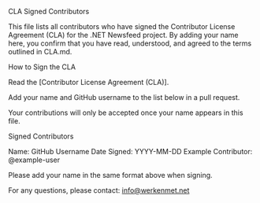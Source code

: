 CLA Signed Contributors

This file lists all contributors who have signed the Contributor License Agreement (CLA) for the .NET Newsfeed project. By adding your name here, you confirm that you have read, understood, and agreed to the terms outlined in CLA.md.

How to Sign the CLA

Read the [Contributor License Agreement (CLA)].

Add your name and GitHub username to the list below in a pull request.

Your contributions will only be accepted once your name appears in this file.

Signed Contributors

Name: GitHub Username
Date Signed: YYYY-MM-DD
Example Contributor: @example-user

Please add your name in the same format above when signing.

For any questions, please contact: info@werkenmet.net
